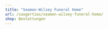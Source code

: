 ```yaml
---
title: "Seamon-Wilsey Funeral Home"
url: /saugerties/seamon-wilsey-funeral-home/
shop: Bestattungen
---
```


